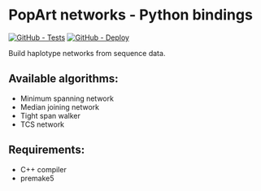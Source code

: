# PopArt networks - Python bindings

[![GitHub - Tests](https://github.com/iTaxoTools/popart_networks/actions/workflows/test.yml/badge.svg)](
    https://github.com/iTaxoTools/popart_networks/actions/workflows/test.yml)
[![GitHub - Deploy](https://github.com/iTaxoTools/popart_networks/actions/workflows/deploy.yml/badge.svg)](
    https://github.com/iTaxoTools/popart_networks/actions/workflows/deploy.yml)

Build haplotype networks from sequence data.

## Available algorithms:
- Minimum spanning network
- Median joining network
- Tight span walker
- TCS network

## Requirements:
- C++ compiler
- premake5
